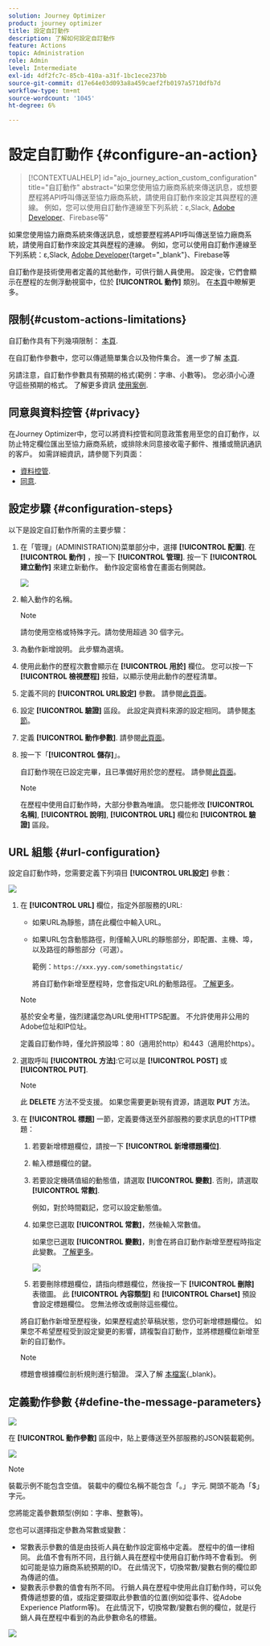 ```yaml
---
solution: Journey Optimizer
product: journey optimizer
title: 設定自訂動作
description: 了解如何設定自訂動作
feature: Actions
topic: Administration
role: Admin
level: Intermediate
exl-id: 4df2fc7c-85cb-410a-a31f-1bc1ece237bb
source-git-commit: d17e64e03d093a8a459caef2fb0197a5710dfb7d
workflow-type: tm+mt
source-wordcount: '1045'
ht-degree: 6%

---
```


# 設定自訂動作 {#configure-an-action}

>[!CONTEXTUALHELP]
>id="ajo_journey_action_custom_configuration"
>title="自訂動作"
>abstract="如果您使用協力廠商系統來傳送訊息，或想要歷程將API呼叫傳送至協力廠商系統，請使用自訂動作來設定其與歷程的連線。 例如，您可以使用自訂動作連線至下列系統：ε,Slack, [Adobe Developer](https://developer.adobe.com)、Firebase等"

如果您使用協力廠商系統來傳送訊息，或想要歷程將API呼叫傳送至協力廠商系統，請使用自訂動作來設定其與歷程的連線。 例如，您可以使用自訂動作連線至下列系統：ε,Slack, [Adobe Developer](https://developer.adobe.com){target=&quot;_blank&quot;}、Firebase等

自訂動作是技術使用者定義的其他動作，可供行銷人員使用。 設定後，它們會顯示在歷程的左側浮動視窗中，位於 **[!UICONTROL 動作]** 類別。 在[本頁](../building-journeys/about-journey-activities.md#action-activities)中瞭解更多。

## 限制{#custom-actions-limitations}

自訂動作具有下列幾項限制： [本頁](../start/guardrails.md).

在自訂動作參數中，您可以傳遞簡單集合以及物件集合。 進一步了解 [本頁](../building-journeys/collections.md#limitations).

另請注意，自訂動作參數具有預期的格式(範例：字串、小數等)。 您必須小心遵守這些預期的格式。 了解更多資訊 [使用案例](../building-journeys/collections.md).

## 同意與資料控管 {#privacy}

在Journey Optimizer中，您可以將資料控管和同意政策套用至您的自訂動作，以防止特定欄位匯出至協力廠商系統，或排除未同意接收電子郵件、推播或簡訊通訊的客戶。 如需詳細資訊，請參閱下列頁面：

* [資料控管](../action/action.md).
* [同意](../action/action.md).


## 設定步驟 {#configuration-steps}

以下是設定自訂動作所需的主要步驟：

1. 在「管理」(ADMINISTRATION)菜單部分中，選擇 **[!UICONTROL 配置]**. 在  **[!UICONTROL 動作]** ，按一下 **[!UICONTROL 管理]**. 按一下 **[!UICONTROL 建立動作]** 來建立新動作。 動作設定窗格會在畫面右側開啟。

   ![](assets/custom2.png)

1. 輸入動作的名稱。

   >[!NOTE]
   >
   >請勿使用空格或特殊字元。請勿使用超過 30 個字元。

1. 為動作新增說明。 此步驟為選填。
1. 使用此動作的歷程次數會顯示在 **[!UICONTROL 用於]** 欄位。 您可以按一下 **[!UICONTROL 檢視歷程]** 按鈕，以顯示使用此動作的歷程清單。
1. 定義不同的 **[!UICONTROL URL設定]** 參數。 請參閱[此頁面](../action/about-custom-action-configuration.md#url-configuration)。
1. 設定 **[!UICONTROL 驗證]** 區段。 此設定與資料來源的設定相同。  請參閱[本節](../datasource/external-data-sources.md#custom-authentication-mode)。
1. 定義 **[!UICONTROL 動作參數]**. 請參閱[此頁面](../action/about-custom-action-configuration.md#define-the-message-parameters)。
1. 按一下「**[!UICONTROL 儲存]**」。

   自訂動作現在已設定完畢，且已準備好用於您的歷程。 請參閱[此頁面](../building-journeys/about-journey-activities.md#action-activities)。

   >[!NOTE]
   >
   >在歷程中使用自訂動作時，大部分參數為唯讀。 您只能修改 **[!UICONTROL 名稱]**, **[!UICONTROL 說明]**, **[!UICONTROL URL]** 欄位和 **[!UICONTROL 驗證]** 區段。

## URL 組態 {#url-configuration}

設定自訂動作時，您需要定義下列項目 **[!UICONTROL URL設定]** 參數：

![](assets/journeyurlconfiguration.png)

1. 在 **[!UICONTROL URL]** 欄位，指定外部服務的URL:

   * 如果URL為靜態，請在此欄位中輸入URL。

   * 如果URL包含動態路徑，則僅輸入URL的靜態部分，即配置、主機、埠，以及路徑的靜態部分（可選）。

      範例：`https://xxx.yyy.com/somethingstatic/`

      將自訂動作新增至歷程時，您會指定URL的動態路徑。 [了解更多](../building-journeys/using-custom-actions.md)。
   >[!NOTE]
   >
   >基於安全考量，強烈建議您為URL使用HTTPS配置。 不允許使用非公用的Adobe位址和IP位址。
   >
   >定義自訂動作時，僅允許預設埠：80（適用於http）和443（適用於https）。

1. 選取呼叫 **[!UICONTROL 方法]**:它可以是 **[!UICONTROL POST]** 或 **[!UICONTROL PUT]**.

   >[!NOTE]
   >
   > 此 **DELETE** 方法不受支援。 如果您需要更新現有資源，請選取 **PUT** 方法。

1. 在 **[!UICONTROL 標題]** 一節，定義要傳送至外部服務的要求訊息的HTTP標題：
   1. 若要新增標題欄位，請按一下 **[!UICONTROL 新增標題欄位]**.
   1. 輸入標題欄位的鍵。
   1. 若要設定機碼值組的動態值，請選取 **[!UICONTROL 變數]**. 否則，請選取 **[!UICONTROL 常數]**.

      例如，對於時間戳記，您可以設定動態值。

   1. 如果您已選取 **[!UICONTROL 常數]**，然後輸入常數值。

      如果您已選取 **[!UICONTROL 變數]**，則會在將自訂動作新增至歷程時指定此變數。 [了解更多](../building-journeys/using-custom-actions.md)。

      ![](assets/journeyurlconfiguration2.png)

   1. 若要刪除標題欄位，請指向標題欄位，然後按一下 **[!UICONTROL 刪除]** 表徵圖。
   此 **[!UICONTROL 內容類型]** 和 **[!UICONTROL Charset]** 預設會設定標題欄位。 您無法修改或刪除這些欄位。

   將自訂動作新增至歷程後，如果歷程處於草稿狀態，您仍可新增標題欄位。 如果您不希望歷程受到設定變更的影響，請複製自訂動作，並將標題欄位新增至新的自訂動作。

   >[!NOTE]
   >
   >標題會根據欄位剖析規則進行驗證。 深入了解 [本檔案](https://tools.ietf.org/html/rfc7230#section-3.2.4){_blank}。

## 定義動作參數 {#define-the-message-parameters}

![](assets/messageparameterssection.png)

在 **[!UICONTROL 動作參數]** 區段中，貼上要傳送至外部服務的JSON裝載範例。

![](assets/customactionpayloadmessage.png)

>[!NOTE]
>
>裝載示例不能包含空值。 裝載中的欄位名稱不能包含「。」 字元. 開頭不能為「$」字元。

您將能定義參數類型(例如：字串、整數等)。

您也可以選擇指定參數為常數或變數：

* 常數表示參數的值是由技術人員在動作設定窗格中定義。 歷程中的值一律相同。 此值不會有所不同，且行銷人員在歷程中使用自訂動作時不會看到。 例如可能是協力廠商系統預期的ID。 在此情況下，切換常數/變數右側的欄位即為傳遞的值。
* 變數表示參數的值會有所不同。 行銷人員在歷程中使用此自訂動作時，可以免費傳遞想要的值，或指定要擷取此參數值的位置(例如從事件、從Adobe Experience Platform等)。 在此情況下，切換常數/變數右側的欄位，就是行銷人員在歷程中看到的為此參數命名的標籤。

![](assets/customactionpayloadmessage2.png)
